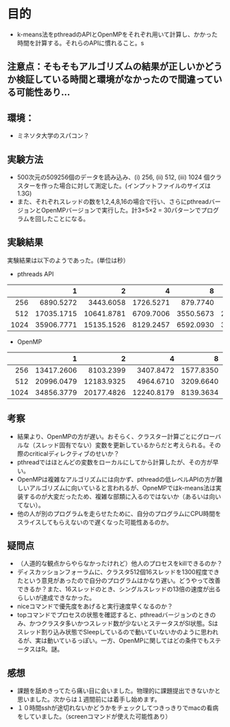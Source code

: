 # 目的
- k-means法をpthreadのAPIとOpenMPをそれぞれ用いて計算し、かかった時間を計算する。それらのAPIに慣れること。s

## 注意点：そもそもアルゴリズムの結果が正しいかどうか検証している時間と環境がなかったので間違っている可能性あり...

## 環境：
- ミネソタ大学のスパコン？

## 実験方法
- 500次元の509256個のデータを読み込み、(i) 256, (ii) 512, (iii) 1024 個クラスターを作った場合に対して測定した。(インプットファイルのサイズは 1.3G)
- また、それぞれスレッドの数を1,2,4,8,16の場合で行い、さらにpthreadバージョンとOpenMPバージョンで実行した。計3×5×2 = 30パターンでプログラムを回したことになる。


## 実験結果
実験結果は以下のようであった。(単位は秒）

- pthreads API

|    |   1|   2|   4|   8|  16|
|---:|---:|---:|---:|---:|---:|
| 256| 6890.5272| 3443.6058| 1726.5271|  879.7740|  671.2126|
| 512|17035.1715|10641.8781| 6709.7006| 3550.5673| 2654.2866|
|1024|35906.7771|15135.1526| 8129.2457| 6592.0930| 3789.1340|

- OpenMP

|    |   1|   2|   4|   8|  16|
|---:|---:|---:|---:|---:|---:|
| 256|13417.2606| 8103.2399| 3407.8472| 1577.8350| 1034.8410|
| 512|20996.0479|12183.9325| 4964.6710| 3209.6640| 2334.2126|
|1024|34856.3779|20177.4826|12240.8179| 8139.3634| 5842.0000|


## 考察
- 結果より、OpenMPの方が遅い。おそらく、クラスター計算ごとにグローバルな（スレッド固有でない）変数を更新しているからだと考えられる。その際のcriticalディレクティブのせいか？
- pthreadではほとんどの変数をローカルにしてから計算したが、その方が早い。
- OpenMPは複雑なアルゴリズムには向かず、pthreadの低レベルAPIの方が難しいアルゴリズムに向いていると言われるが、OpneMPではk-means法は実装するのが大変だったため、複雑な部類に入るのではないか（あるいは向いてない）。
- 他の人が別のプログラムを走らせたために、自分のプログラムにCPU時間をスライスしてもらえないので遅くなった可能性あるのか。

## 疑問点
- （人道的な観点からやらなかったけれど）他人のプロセスをkillできるのか？
- ディスカッションフォーラムに、クラスタ512個16スレッドを1300程度できたという意見があったので自分のプログラムはかなり遅い。どうやって改善できるか？また、16スレッドのとき、シングルスレッドの13倍の速度が出るらしいが達成できなかった。
- niceコマンドで優先度をあげると実行速度早くなるのか？
- topコマンドでプロセスの状態を確認すると、pthreadバージョンのときのみ、かつクラスタ多いかつスレッド数が少ないとステータスがSl状態。Sはスレッド割り込み状態でSleepしているので動いていないかのように思われるが、実は動いているっぽい。一方、OpenMPに関してはどの条件でもステータスはR。謎。


## 感想
- 課題を舐めきってたら痛い目に会いました。物理的に課題提出できないかと思いました。次からは１週間前には着手し始めます。
- １０時間sshが途切れないかどうかをチェックしてつきっきりでmacの看病をしていました。（screenコマンドが使えた可能性あり）
